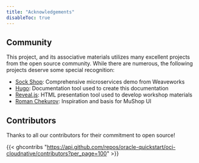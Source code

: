 ```yaml
---
title: "Acknowledgements"
disableToc: true
---
```


## Community

This project, and its associative materials utilizes many excellent projects from
the open source community. While there are numerous, the following projects deserve
some special recognition:

- [Sock Shop](https://microservices-demo.github.io/): Comprehensive microservices demo from Weaveworks
- [Hugo](https://gohugo.io/): Documentation tool used to create this documentation
- [Reveal.js](https://revealjs.com/): HTML presentation tool used to develop workshop materials
- [Roman Chekurov](https://github.com/chekromul/uikit-ecommerce-template): Inspiration and basis for MuShop UI

## Contributors

Thanks to all our contributors for their commitment to open source!

{{< ghcontribs "https://api.github.com/repos/oracle-quickstart/oci-cloudnative/contributors?per_page=100" >}}
